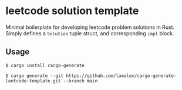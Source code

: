 # leetcode solution template

Minimal boilerplate for developing leetcode problem solutions in Rust. Simply defines a `Solution` tuple struct, and corresponding `impl` block.



## Usage

`$ cargo install cargo-generate`

`$ cargo generate --git https://github.com/lamalex/cargo-generate-leetcode-template.git --branch main`



